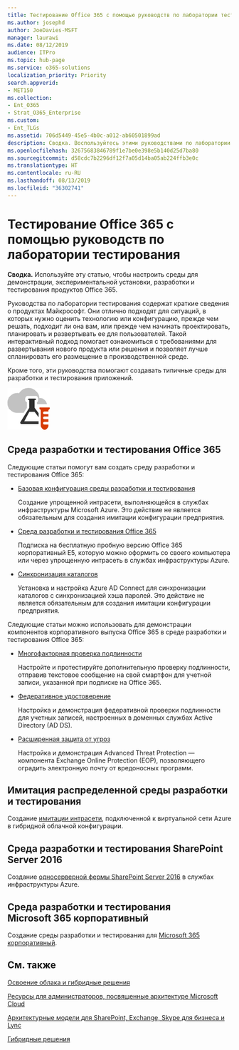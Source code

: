 ```yaml
---
title: Тестирование Office 365 с помощью руководств по лаборатории тестирования
ms.author: josephd
author: JoeDavies-MSFT
manager: laurawi
ms.date: 08/12/2019
audience: ITPro
ms.topic: hub-page
ms.service: o365-solutions
localization_priority: Priority
search.appverid:
- MET150
ms.collection:
- Ent_O365
- Strat_O365_Enterprise
ms.custom:
- Ent_TLGs
ms.assetid: 706d5449-45e5-4b0c-a012-ab60501899ad
description: Сводка. Воспользуйтесь этими руководствами по лаборатории тестирования, чтобы настроить среды для демонстрации, экспериментальной установки, разработки и тестирования продуктов Office 365.
ms.openlocfilehash: 32675683846789f1e7be0e398e5b140d25d7ba80
ms.sourcegitcommit: d58cdc7b2296df12f7a05d14ba05ab224ffb3e0c
ms.translationtype: HT
ms.contentlocale: ru-RU
ms.lasthandoff: 08/13/2019
ms.locfileid: "36302741"
---
```

# <a name="test-office-365-with-test-lab-guides-tlgs"></a>Тестирование Office 365 с помощью руководств по лаборатории тестирования

 **Сводка.** Используйте эту статью, чтобы настроить среды для демонстрации, экспериментальной установки, разработки и тестирования продуктов Office 365.
  
Руководства по лаборатории тестирования содержат краткие сведения о продуктах Майкрософт. Они отлично подходят для ситуаций, в которых нужно оценить технологию или конфигурацию, прежде чем решать, подходит ли она вам, или прежде чем начинать проектировать, планировать и развертывать ее для пользователей. Такой интерактивный подход помогает ознакомиться с требованиями для развертывания нового продукта или решения и позволяет лучше спланировать его размещение в производственной среде.
  
Кроме того, эти руководства помогают создавать типичные среды для разработки и тестирования приложений.
  
![Руководства по лаборатории тестирования в Microsoft Cloud](media/24ad0d1b-3274-40fb-972a-b8188b7268d1.png)
  
## <a name="office-365-devtest-environment"></a>Среда разработки и тестирования Office 365

Следующие статьи помогут вам создать среду разработки и тестирования Office 365:
  
- [Базовая конфигурация среды разработки и тестирования](base-configuration-dev-test-environment.md)
    
    Создание упрощенной интрасети, выполняющейся в службах инфраструктуры Microsoft Azure. Это действие не является обязательным для создания имитации конфигурации предприятия.
    
- [Среда разработки и тестирования Office 365](office-365-dev-test-environment.md)
    
    Подписка на бесплатную пробную версию Office 365 корпоративный Е5, которую можно оформить со своего компьютера или через упрощенную интрасеть в службах инфраструктуры Azure.
    
- [Синхронизация каталогов](dirsync-for-your-office-365-dev-test-environment.md)
    
    Установка и настройка Azure AD Connect для синхронизации каталогов с синхронизацией хэша паролей. Это действие не является обязательным для создания имитации конфигурации предприятия.
    
Следующие статьи можно использовать для демонстрации компонентов корпоративного выпуска Office 365 в среде разработки и тестирования Office 365:
  
- [Многофакторная проверка подлинности](multi-factor-authentication-for-your-office-365-dev-test-environment.md)
    
    Настройте и протестируйте дополнительную проверку подлинности, отправив текстовое сообщение на свой смартфон для учетной записи, указанной при подписке на Office 365.
    
- [Федеративное удостоверение](federated-identity-for-your-office-365-dev-test-environment.md)
    
    Настройка и демонстрация федеративной проверки подлинности для учетных записей, настроенных в доменных службах Active Directory (AD DS).
    
- [Расширенная защита от угроз](advanced-threat-protection-for-your-office-365-dev-test-environment.md)
    
    Настройка и демонстрация Advanced Threat Protection — компонента Exchange Online Protection (EOP), позволяющего оградить электронную почту от вредоносных программ.

## <a name="simulated-cross-premises-devtest-environment"></a>Имитация распределенной среды разработки и тестирования

Создание [имитации интрасети](simulated-cross-premises-virtual-network-in-azure.md), подключенной к виртуальной сети Azure в гибридной облачной конфигурации.
    
## <a name="sharepoint-server-2016-devtest-environment"></a>Среда разработки и тестирования SharePoint Server 2016

Создание [односерверной фермы SharePoint Server 2016](https://docs.microsoft.com/SharePoint/administration/sharepoint-server-2016-dev-test-environment-in-azure) в службах инфраструктуры Azure.

## <a name="microsoft-365-enterprise-devtest-environment"></a>Среда разработки и тестирования Microsoft 365 корпоративный

Создание среды разработки и тестирования для [Microsoft 365 корпоративный](https://docs.microsoft.com/microsoft-365/enterprise/m365-enterprise-test-lab-guides).  
    
## <a name="see-also"></a>См. также

[Освоение облака и гибридные решения](cloud-adoption-and-hybrid-solutions.md)
  
[Ресурсы для администраторов, посвященные архитектуре Microsoft Cloud](microsoft-cloud-it-architecture-resources.md)
  
[Архитектурные модели для SharePoint, Exchange, Skype для бизнеса и Lync](architectural-models-for-sharepoint-exchange-skype-for-business-and-lync.md)
  
[Гибридные решения](hybrid-solutions.md)

